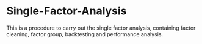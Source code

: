 # Single-Factor-Analysis
This is a procedure to carry out the single factor analysis, containing factor cleaning, factor group, backtesting and performance analysis.
